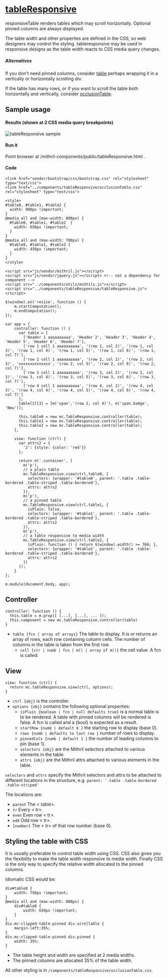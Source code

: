 # [tableResponsive](https://github.com/eddyystop/mithril-components/tree/master/components/tableResponsive)

responsiveTable renders tables which may scroll horizontally.
Optional pinned columns are always displayed.

The table width and other properties are defined in the CSS, so web designers may control the styling.
tableresponsive may be used in responsive designs as the table width reacts to CSS media query changes.

##### Alternatives

If you don't need pinned columns, consider
[table](../table)
perhaps wrapping it in a vertically or horizontally scrolling div.

If the table has many rows, 
or if you want to scroll the table both horizontally and vertically,
consider [occlusionTable](../occlusionTable).


## Sample usage
#### Results (shown at 2 CSS media query breakpoints)
![tableResponsive sample](sample.jpg)

#### Run it
Point browser at /mithril-components/public/tableResponsive.html .

#### Code
```
<link href="vendor/bootstrap/css/bootstrap.css" rel="stylesheet" type="text/css">
<link href="../components/tableResponsive/occlusionTable.css" rel="stylesheet" type="text/css">

<style>
#table0, #table1, #table2 {
  width: 900px !important;
}
@media all and (max-width: 800px) {
  #table0, #table1, #table2  {
    width: 650px !important;
  }
}
@media all and (max-width: 700px) {
  #table0, #table1, #table2 {
    width: 450px !important;
  }
}
</style>

<script src="js/vendor/mithril.js"></script>
<script src="js/vendor/jquery.js"></script> <!-- not a dependency for component -->
<script src="../components/utils/mcUtils.js"></script>
<script src="../components/tableResponsive/tableResponsive.js"></script>

$(window).on('resize', function () {
    m.startComputation();
    m.endComputation();
});

var app = {
    controller: function () {
      var table = [
        ['Header 1 aaaaaaaaaa', 'Header 2', 'Header 3', 'Header 4', 'Header 5', 'Header 6', 'Header 7'],
        ['row 1 cell 1 aaaaaaaaaa', '(row 1, col 2)', '(row 1, col 3)', '(row 1, col 4)', '(row 1, col 5)', '(row 1, col 6)', '(row 1, col 7)'],
        ['row 2 cell 1 aaaaaaaaaa', '(row 2, col 2)', '(row 2, col 3)', 'xxxxxxxxxxxxxx', '(row 2, col 5)', '(row 2, col 6)', '(row 2, col 7)'],
        ['row 3 cell 1 aaaaaaaaaa', '(row 3, col 2)', '(row 3, col 3)', '(row 3, col 4)', '(row 3, col 5)', '(row 3, col 6)', '(row 3, col 7)'],
        ['row 4 cell 1 aaaaaaaaaa', '(row 4, col 2)', '(row 4, col 3)', '(row 4, col 4)', '(row 4, col 5)', '(row 4, col 6)', '(row 4, col 7)']
      ];
      table[2][3] = [m('span','(row 2, col 4)'), m('span.badge', 'New')];
    
      this.table0 = new mc.TableResponsive.controller(table);
      this.table1 = new mc.TableResponsive.controller(table);
      this.table2 = new mc.TableResponsive.controller(table);
    },
    
    view: function (ctrl) {
      var attrs2 = {
        '2': {style: {color: 'red'}}
      };
    
      return m('.container', [
        m('p'),
        // a plain table
        mc.TableResponsive.view(ctrl.table0, {
          selectors: {wrapper: '#table0', parent: '.table .table-bordered .table-striped .table-bordered'},
          attrs: attrs2
        }),
        m('p'),
        // a pinned table
        mc.TableResponsive.view(ctrl.table1, {
          isPlain: false,
          selectors: {wrapper: '#table1', parent: '.table .table-bordered .table-striped .table-bordered'},
          attrs: attrs2
        }),
        m('p'),
        // a table responsive to media width
        mc.TableResponsive.view(ctrl.table2, {
          isPlain: function () { return $(window).width() >= 760; },
          selectors: {wrapper: '#table2', parent: '.table .table-bordered .table-striped .table-bordered'},
          attrs: attrs2
        })
      ]);
    }
};

m.module(document.body, app);
```

## Controller
```
controller: function () {
  this.table = m.prop([ [...], [...], ... ]);
  this.component = new mc.tableResponsive.controller(table)
}
```

* `table {fcn | array of arrays}` 
The table to display. 
It is or returns an array of rows, each row containing column cells.
The number of columns in the table is taken from the first row.
    * `cell {str | numb | fcn | m() | array of m()}` the cell value.
    A fcn is called.


## View
```
view: function (ctrl) {
  return mc.tableResponsive.view(ctrl, options);
}
```

* `ctrl {obj}` is the controller.
* `options {obj}` contains the following optional properties:
    * `isPlain {boolean | fcn | null defaults true}` is a normal table is to be rendered.
    A table with pinned columns will be rendered is false.
    A fcn is called and a {bool} is expected as a result.
    * `startRow {numb | default 0 }` the starting row to display (base 0).
    * `rows {numb | defaults to last row }` number of rows to display.
    * `pinnedCols {numb | default 1 }` the number of leading columns to pin (base 1).
    * `selectors {obj}` are the Mithril selectors attached to various elements in the table.
    * `attrs {obj}` are the Mithril attrs attached to various elements in the table.

`selectors` and `attrs` specify the Mithril selectors and attrs to be attached to 
different locations in the structure, e.g. `parent: '.table .table-bordered .table-striped'`

The locations are:
* `parent` The < table>.
* `tr` Every < tr>.
* `even` Even row < tr>.
* `odd` Odd row < tr>.
* `{number}` The < tr> of that row number (base 0).

## Styling the table with CSS

It is usually preferable to control table width using CSS.
CSS also gives you the flexibility to make the table width responsive to
media width.
Finally CSS is the only way to specify the relative width allocated to the pinned columns.
 
Idiomatic CSS would be:
````
div#table0 {
    width: 750px !important;
}
@media all and (max-width: 800px) {
    div#table0 {
        width: 650px !important;
    }
}
div.mc-clipped-table-pinned div.scrollable {
    margin-left:35%;
}
div.mc-clipped-table-pinned div.pinned {
    width: 35%;
}
````

* The table height and width are specified at 2 media widths.
* The pinned columns are allocated 35% of the table width.

All other styling is in `/components/tableResponsive/occlusionTable.css`.